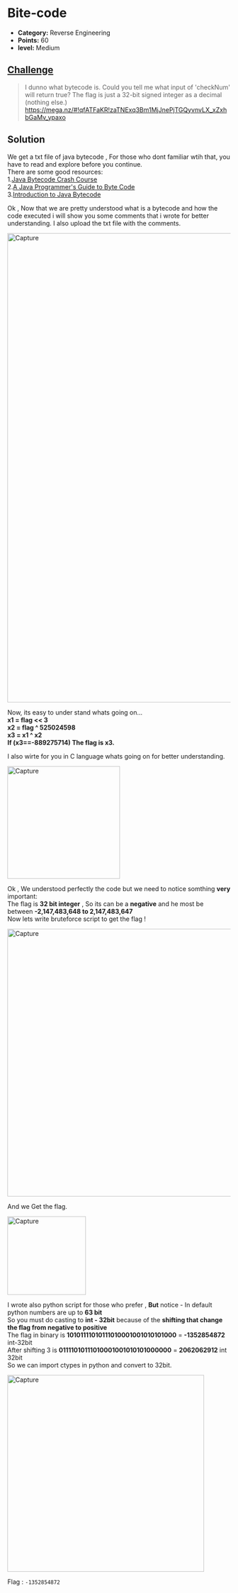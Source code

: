 
# Bite-code

* **Category:** Reverse Engineering
* **Points:** 60
* **level:** Medium


## [Challenge](https://ctflearn.com/challenge/368)

>I dunno what bytecode is. Could you tell me what input of 'checkNum' will return true? The flag is just a 32-bit signed integer as a decimal (nothing else.) https://mega.nz/#!qfATFaKR!zaTNExq3Bm1MjJnePjTGQyvnvLX_xZxhbGaMv_ypaxo

## Solution
We get a txt file of java bytecode , For those who dont familiar wtih that, you have to read and explore before you continue.   
There are some good resources:         
1.[Java Bytecode Crash Course](https://www.youtube.com/watch?v=e2zmmkc5xI0)   
2.[A Java Programmer's Guide to Byte Code](https://www.beyondjava.net/java-programmers-guide-java-byte-code)    
3.[Introduction to Java Bytecode](https://dzone.com/articles/introduction-to-java-bytecode)   

Ok , Now that we are pretty understood what is a bytecode and how the code executed i will show you some comments that i wrote for better understanding. I also upload the txt file with the comments.

<img width="1059" alt="Capture" src="https://user-images.githubusercontent.com/57364083/69759540-0cac1b00-116b-11ea-992b-e24d773e7b97.PNG">

Now, its easy to under stand whats going on...  
**x1 = flag << 3**  
**x2 = flag  ^ 525024598**  
**x3 = x1 ^ x2**  
**If (x3==-889275714) The flag is x3.**  

I also wirte for you in C language whats going on for better understanding.  

<img width="254" alt="Capture" src="https://user-images.githubusercontent.com/57364083/69760066-39acfd80-116c-11ea-9287-52e302dcb311.PNG">

Ok , We understood perfectly the code but we need to notice somthing **very** important:    
The flag is **32 bit integer** , So its can be a **negative** and he most be between **-2,147,483,648 to 2,147,483,647**  
Now lets write bruteforce script to get the flag !

<img width="604" alt="Capture" src="https://user-images.githubusercontent.com/57364083/69760726-f3589e00-116d-11ea-88eb-6e567b90190c.PNG">

And we Get the flag.

<img width="177" alt="Capture" src="https://user-images.githubusercontent.com/57364083/69761134-28192500-116f-11ea-9af7-040a8b4de878.PNG">


I wrote also python script for those who prefer , **But** notice - In default python numbers are up to **63 bit**   
So you must do casting to **int - 32bit** because of the **shifting that change the flag from negative to positive**    
The flag in binary is  **10101111010111010001001010101000** = **-1352854872** int-32bit  
After shifting  3  is   **01111010111010001001010101000000** = **2062062912** int 32bit  
So we can import ctypes in python and convert to 32bit.

<img width="444" alt="Capture" src="https://user-images.githubusercontent.com/57364083/69761115-1041a100-116f-11ea-95da-f367db86f961.PNG">





Flag : ```-1352854872```

